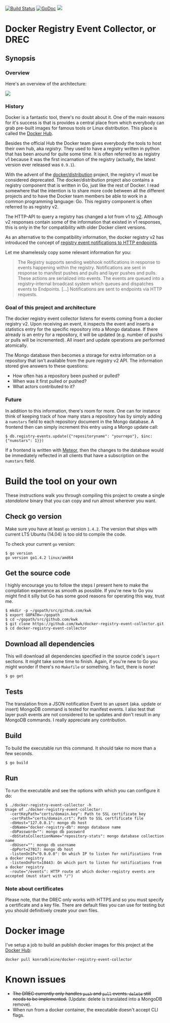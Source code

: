 [![Build Status](https://travis-ci.org/kwk/docker-registry-event-collector.svg?branch=master)](https://travis-ci.org/kwk/docker-registry-event-collector) [![GoDoc](https://godoc.org/github.com/kwk/docker-registry-event-collector?status.svg)](https://godoc.org/github.com/kwk/docker-registry-event-collector) [![](https://badge.imagelayers.io/konradkleine/docker-registry-event-collector:latest.svg)](https://imagelayers.io/?images=konradkleine/docker-registry-event-collector:latest 'Get your own badge on imagelayers.io')

# Docker Registry Event Collector, or DREC

## Synopsis

### Overview

Here's an overview of the architecture:

![](https://raw.githubusercontent.com/kwk/docker-registry-event-collector/master/images/docker-registry-event-collector-overview.png)

### History

Docker is a fantastic tool, there's no doubt about it. One of the main reasons
for it's success is that is provides a central place from which everybody can
grab pre-built images for famous tools or Linux distribution. This place is
called the [Docker Hub](https://hub.docker.com).

Besides the official Hub the Docker team gives everybody the tools to host their
own hub, aka *registry*. They used to have a registry written in python that has
been around for quite some time. It is often referred to as registry v1 because
it was the first incarnation of the registry (actually, the latest version ever
released was `0.9.1`).

With the advent of the [docker/distribution](http://github.com/docker/distribution)
project, the registry v1 must be considered deprecated. The docker/distribution
project also contains a registry component that is written in Go, just like the
rest of Docker. I read somewhere that the intention is to share more code
between all the different projects and to have the Docker team members be able
to work in a common programming language: Go. This registry component is often
referred to as registry v2.

The HTTP-API to query a registry has changed a lot from v1 to
[v2](https://github.com/docker/distribution/blob/master/docs/spec/api.md).
Although v2 responses contain some of the information that existed in v1
responses, this is only in the for compatibility with older Docker client
versions.

As an alternative to the compatibility information, the docker registry v2 has
introduced the concept of [registry event notifications to HTTP endpoints](https://github.com/docker/distribution/blob/master/docs/notifications.md).

Let me shamelessly copy some relevant information for you:

> The Registry supports sending webhook notifications in response to events
> happening within the registry. Notifications are sent in response to manifest
> pushes and pulls and layer pushes and pulls. These actions are serialized into
> events. The events are queued into a registry-internal broadcast system which
> queues and dispatches events to Endpoints.
> [...]
> Notifications are sent to endpoints via HTTP requests.

### Goal of this project and architecture

The docker registry event collector listens for events coming from a docker
registry v2. Upon receiving an event, it inspects the event and inserts a
statistics entry for the specific repository into a Mongo database. If there
already is an entry for a repository, it will be updated (e.g. number of pushs
or pulls will be incremented). All insert and update operations are performed
atomically.

The Mongo database then becomes a storage for extra information on a repository
that isn't available from the pure registry v2 API. The information stored give
answers to these questions:

 * How often has a repository been pushed or pulled?
 * When was it first pulled or pushed?
 * What actors contributed to it?

### Future

In addition to this information, there's room for more. One can for instance
think of keeping track of how many stars a repository has by simply adding
a `numstars` field to each repository document in the Mongo database. A frontend
then can simply increment this entry using a Mongo update call:

    $ db.registry-events.update({"repositoryname": "yourrepo"}, $inc: {"numstars": 1}})

If a frontend is written with [Meteor](https://www.meteor.com/), then the
changes to the database would be immediately reflected in all clients that have
a subscription on the `numstars` field.

# Build the tool on your own

These instructions walk you through compiling this project to create a
single *standalone* binary that you can copy and run almost wherever you want.

## Check go version

Make sure you have at least `go` version `1.4.2`. The version that ships with
current LTS Ubuntu (14.04) is too old to compile the code.

To check your current `go` version:

    $ go version
    go version go1.4.2 linux/amd64

## Get the source code

I highly encourage you to follow the steps I present here to make the
compilation experience as smooth as possible. If you're new to Go you might
find it silly but Go has some good reasons for operating this way, trust me.

    $ mkdir -p ~/gopath/src/github.com/kwk
    $ export GOPATH=~/gopath
    $ cd ~/gopath/src/github.com/kwk
    $ git clone https://github.com/kwk/docker-registry-event-collector.git
    $ cd docker-registry-event-collector

## Download all dependencies

This will download all dependencies specified in the source code's `import`
sections. It might take some time to finish. Again, if you're new to Go you
might wonder if there's no `Makefile` or something. In fact, there is none!

    $ go get

## Tests

The translation from a JSON notification Event to an upsert (aka. update or
insert) MongoDB command is tested for manifest events. I also test that
layer push events are not considered to be updates and don't result in any
MongoDB commands.
I really appreciate any contribution.

## Build

To build the executable run this command. It should take no more than a few
seconds.

    $ go build

## Run

To run the executable and see the options with which you can configure it do:

    $ ./docker-registry-event-collector -h
    Usage of ./docker-registry-event-collector:
      -certKeyPath="certs/domain.key": Path to SSL certificate key
      -certPath="certs/domain.crt": Path to SSL certfificate file
      -dbHost="127.0.0.1": mongo db host
      -dbName="docker-registry-db": mongo database name
      -dbPassword="": mongo db password
      -dbStatsCollectionName="repository-stats": mongo database collection name
      -dbUser="": mongo db username
      -dpPort=27017: mongo db host
      -listenOnIP="0.0.0.0": On which IP to listen for notifications from a docker registry
      -listenOnPort=10443: On which port to listen for notifications from a docker registry
      -route="/events": HTTP route at which docker-registry events are accepted (must start with "/")

### Note about certificates

Please note, that the DREC only works with HTTPS and so you must specify a
certificate and a key file. There are default files you can use for testing but
you should definitively create your own files.

# Docker image

I've setup a job to build an publish docker images for this project at the
[Docker Hub](https://hub.docker.com/r/konradkleine/docker-registry-event-collector/):

```
docker pull konradkleine/docker-registry-event-collector
```

# Known issues

  * ~~The DREC currently only handles `push` and `pull` events. `delete` still
    needs to be implemented.~~ (Update: delete is translated into a MongoDB remove).
  * When run from a docker container, the executable doesn't accept CLI flags.
